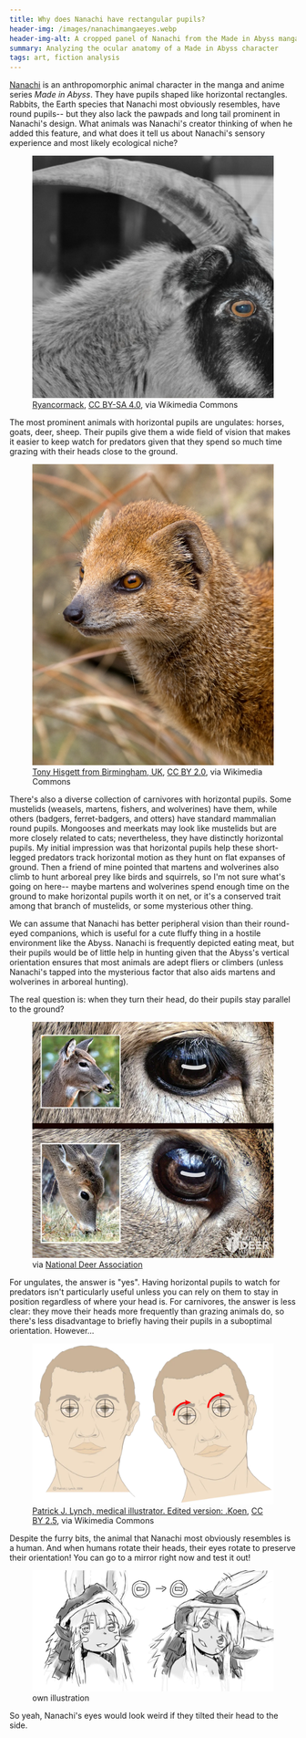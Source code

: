 ```yaml
---
title: Why does Nanachi have rectangular pupils?
header-img: /images/nanachimangaeyes.webp
header-img-alt: A cropped panel of Nanachi from the Made in Abyss manga
summary: Analyzing the ocular anatomy of a Made in Abyss character
tags: art, fiction analysis
---
```

[Nanachi](https://anilist.co/character/122445/-Nanachi) is an anthropomorphic animal character in the manga and anime series *Made in Abyss*. They have pupils shaped like horizontal rectangles. Rabbits, the Earth species that Nanachi most obviously resembles, have round pupils-- but they also lack the pawpads and long tail prominent in Nanachi's design. What animals was Nanachi's creator thinking of when he added this feature, and what does it tell us about Nanachi's sensory experience and most likely ecological niche?

<figure>
  <img src="/images/goateye.webp" alt="Goat eye with rectangular pupil">
  <figcaption><a href="https://commons.wikimedia.org/wiki/File:The_eye_of_a_male_goat.JPG">Ryancormack</a>, <a href="https://creativecommons.org/licenses/by-sa/4.0">CC BY-SA 4.0</a>, via Wikimedia Commons</figcaption>
</figure>

The most prominent animals with horizontal pupils are ungulates: horses, goats, deer, sheep. Their pupils give them a wide field of vision that makes it easier to keep watch for predators given that they spend so much time grazing with their heads close to the ground.

<figure>
  <img src="/images/mongooseeye.webp" alt="Yellow mongoose with horizontal pupils">
  <figcaption><a href="https://commons.wikimedia.org/wiki/File:Yellow_Mongoose_1_(6964624854).jpg">Tony Hisgett from Birmingham, UK</a>, <a href="https://creativecommons.org/licenses/by/2.0">CC BY 2.0</a>, via Wikimedia Commons</figcaption>
</figure>

There's also a diverse collection of carnivores with horizontal pupils. Some mustelids (weasels, martens, fishers, and wolverines) have them, while others (badgers, ferret-badgers, and otters) have standard mammalian round pupils. Mongooses and meerkats may look like mustelids but are more closely related to cats; nevertheless, they have distinctly horizontal pupils. My initial impression was that horizontal pupils help these short-legged predators track horizontal motion as they hunt on flat expanses of ground. Then a friend of mine pointed that martens and wolverines also climb to hunt arboreal prey like birds and squirrels, so I'm not sure what's going on here-- maybe martens and wolverines spend enough time on the ground to make horizontal pupils worth it on net, or it's a conserved trait among that branch of mustelids, or some mysterious other thing.

We can assume that Nanachi has better peripheral vision than their round-eyed companions, which is useful for a cute fluffy thing in a hostile environment like the Abyss. Nanachi is frequently depicted eating meat, but their pupils would be of little help in hunting given that the Abyss's vertical orientation ensures that most animals are adept fliers or climbers (unless Nanachi's tapped into the mysterious factor that also aids martens and wolverines in arboreal hunting).

The real question is: when they turn their head, do their pupils stay parallel to the ground?

<figure>
  <img src="/images/deereye.webp" alt="Deer eye illustration">
  <figcaption>via <a href="https://deerassociation.com/deer-can-see-even-theyre-eating/nda-deer-vision-760x742/">National Deer Association</a></figcaption>
</figure>

For ungulates, the answer is "yes". Having horizontal pupils to watch for predators isn't particularly useful unless you can rely on them to stay in position regardless of where your head is. For carnivores, the answer is less clear: they move their heads more frequently than grazing animals do, so there's less disadvantage to briefly having their pupils in a suboptimal orientation. However...

<figure>
  <img src="/images/humaneye.webp" alt="Vestibulo-ocular reflex illustration">
  <figcaption><a href="https://commons.wikimedia.org/wiki/File:Vestibulo-ocular_reflex_lateroflexion_of_neck.svg">Patrick J. Lynch, medical illustrator. Edited version: .Koen</a>, <a href="https://creativecommons.org/licenses/by/2.5">CC BY 2.5</a>, via Wikimedia Commons</figcaption>
</figure>

Despite the furry bits, the animal that Nanachi most obviously resembles is a human. And when humans rotate their heads, their eyes rotate to preserve their orientation! You can go to a mirror right now and test it out!

<figure>
  <img src="/images/nanachitilt.webp" alt="Illustration of Nanachi with tilted head">
  <figcaption>own illustration</figcaption>
</figure>

So yeah, Nanachi's eyes would look weird if they tilted their head to the side.

